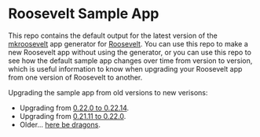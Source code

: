 # Roosevelt Sample App

This repo contains the default output for the latest version of the [mkroosevelt](https://github.com/rooseveltframework/mkroosevelt) app generator for [Roosevelt](https://github.com/rooseveltframework/roosevelt). You can use this repo to make a new Roosevelt app without using the generator, or you can use this repo to see how the default sample app changes over time from version to version, which is useful information to know when upgrading your Roosevelt app from one version of Roosevelt to another.

Upgrading the sample app from old versions to new verisons:

- Upgrading from [0.22.0 to 0.22.14](https://github.com/rooseveltframework/roosevelt-sample-app/commit/fd07c89c0a9f6fd445d2b19dff73d2066359490a).
- Upgrading from [0.21.11 to 0.22.0](https://github.com/rooseveltframework/roosevelt-sample-app/commit/451585108f4d402267b12523c83b8bf0f28a9f81).
- Older... [here be dragons](https://en.wikipedia.org/wiki/Here_be_dragons).

